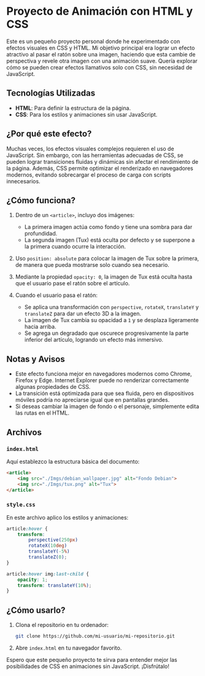 # Proyecto de Animación con HTML y CSS

Este es un pequeño proyecto personal donde he experimentado con efectos visuales en CSS y HTML. Mi objetivo principal era lograr un efecto atractivo al pasar el ratón sobre una imagen, haciendo que esta cambie de perspectiva y revele otra imagen con una animación suave. Quería explorar cómo se pueden crear efectos llamativos solo con CSS, sin necesidad de JavaScript.

## Tecnologías Utilizadas

- **HTML**: Para definir la estructura de la página.
- **CSS**: Para los estilos y animaciones sin usar JavaScript.

## ¿Por qué este efecto?

Muchas veces, los efectos visuales complejos requieren el uso de JavaScript. Sin embargo, con las herramientas adecuadas de CSS, se pueden lograr transiciones fluidas y dinámicas sin afectar el rendimiento de la página. Además, CSS permite optimizar el renderizado en navegadores modernos, evitando sobrecargar el proceso de carga con scripts innecesarios.

## ¿Cómo funciona?

1. Dentro de un `<article>`, incluyo dos imágenes:
   - La primera imagen actúa como fondo y tiene una sombra para dar profundidad.
   - La segunda imagen (Tux) está oculta por defecto y se superpone a la primera cuando ocurre la interacción.

2. Uso `position: absolute` para colocar la imagen de Tux sobre la primera, de manera que pueda mostrarse solo cuando sea necesario.

3. Mediante la propiedad `opacity: 0`, la imagen de Tux está oculta hasta que el usuario pase el ratón sobre el artículo.

4. Cuando el usuario pasa el ratón:
   - Se aplica una transformación con `perspective`, `rotateX`, `translateY` y `translateZ` para dar un efecto 3D a la imagen.
   - La imagen de Tux cambia su opacidad a `1` y se desplaza ligeramente hacia arriba.
   - Se agrega un degradado que oscurece progresivamente la parte inferior del artículo, logrando un efecto más inmersivo.

## Notas y Avisos

- Este efecto funciona mejor en navegadores modernos como Chrome, Firefox y Edge. Internet Explorer puede no renderizar correctamente algunas propiedades de CSS.
- La transición está optimizada para que sea fluida, pero en dispositivos móviles podría no apreciarse igual que en pantallas grandes.
- Si deseas cambiar la imagen de fondo o el personaje, simplemente edita las rutas en el HTML.

## Archivos

### `index.html`
Aquí establezco la estructura básica del documento:

```html
<article>
    <img src="./Imgs/debian_wallpaper.jpg" alt="Fondo Debian">
    <img src="./Imgs/tux.png" alt="Tux">
</article>
```

### `style.css`
En este archivo aplico los estilos y animaciones:

```css
article:hover {
    transform:
        perspective(250px)
        rotateX(10deg)
        translateY(-5%)
        translateZ(0);
}

article:hover img:last-child {
    opacity: 1;
    transform: translateY(10%);
}
```

## ¿Cómo usarlo?
1. Clona el repositorio en tu ordenador:
   ```bash
   git clone https://github.com/mi-usuario/mi-repositorio.git
   ```
2. Abre `index.html` en tu navegador favorito.

Espero que este pequeño proyecto te sirva para entender mejor las posibilidades de CSS en animaciones sin JavaScript. ¡Disfrútalo!

